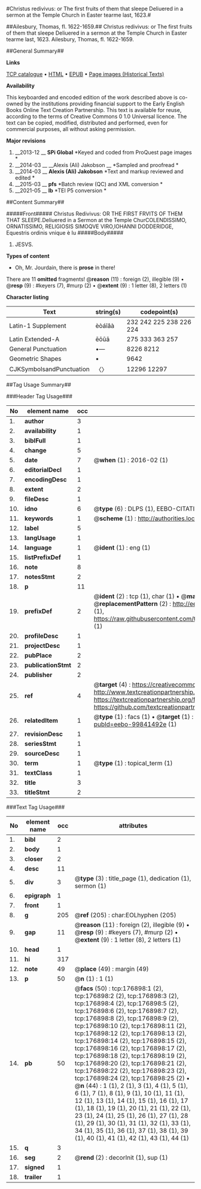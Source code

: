 #Christus redivivus: or The first fruits of them that sleepe Deliuered in a sermon at the Temple Church in Easter tearme last, 1623.#

##Ailesbury, Thomas, fl. 1622-1659.##
Christus redivivus: or The first fruits of them that sleepe Deliuered in a sermon at the Temple Church in Easter tearme last, 1623.
Ailesbury, Thomas, fl. 1622-1659.

##General Summary##

**Links**

[TCP catalogue](http://www.ota.ox.ac.uk/tcp/)  • 
[HTML](http://tei.it.ox.ac.uk/tcp/Texts-HTML/free/B11/B11273.html)  • 
[EPUB](http://tei.it.ox.ac.uk/tcp/Texts-EPUB/free/B11/B11273.epub) • 
[Page images (Historical Texts)](https://historicaltexts.jisc.ac.uk/eebo-99841492e)

**Availability**

This keyboarded and encoded edition of the work described above is co-owned by the
    institutions providing financial support to the Early English Books Online Text Creation
    Partnership. This text is available for reuse, according to the terms of  Creative Commons 0 1.0 Universal
    licence. The text can be copied, modified, distributed and performed, even for commercial
    purposes, all without asking permission.

**Major revisions**

1. __2013-12 __ __SPi Global__ *Keyed and coded from ProQuest page images *
1. __2014-03 __ __Alexis (Ali) Jakobson __ *Sampled and proofread *
1. __2014-03 __ __Alexis (Ali) Jakobson__ *Text and markup reviewed and edited *
1. __2015-03 __ __pfs__ *Batch review (QC) and XML conversion *
1. __2021-05 __ __lb__ *TEI P5 conversion *

##Content Summary##

#####Front#####
Christus Redivivus: OR THE FIRST FRVITS OF THEM THAT SLEEPE.Deliuered in a Sermon at the Temple ChurCOLENDISSIMO, ORNATISSIMO, RELIGIOSIS SIMOQVE VIRO,IOHANNI DODDERIDGE, Equestris ordinis vnique è Iu
#####Body#####

1. JESVS.

**Types of content**

  * Oh, Mr. Jourdain, there is **prose** in there!

There are 11 **omitted** fragments! 
 @__reason__ (11) : foreign (2), illegible (9)  •  @__resp__ (9) : #keyers (7), #murp (2)  •  @__extent__ (9) : 1 letter (8), 2 letters (1)

**Character listing**


|Text|string(s)|codepoint(s)|
|---|---|---|
|Latin-1 Supplement|èòáîâà|232 242 225 238 226 224|
|Latin Extended-A|ēōūā|275 333 363 257|
|General Punctuation|•—|8226 8212|
|Geometric Shapes|▪|9642|
|CJKSymbolsandPunctuation|〈〉|12296 12297|

##Tag Usage Summary##

###Header Tag Usage###

|No|element name|occ|attributes|
|---|---|---|---|
|1.|__author__|3||
|2.|__availability__|1||
|3.|__biblFull__|1||
|4.|__change__|5||
|5.|__date__|7| @__when__ (1) : 2016-02 (1)|
|6.|__editorialDecl__|1||
|7.|__encodingDesc__|1||
|8.|__extent__|2||
|9.|__fileDesc__|1||
|10.|__idno__|6| @__type__ (6) : DLPS (1), EEBO-CITATION (1), VID (1), EEBO-PROQUEST (1), STC (2)|
|11.|__keywords__|1| @__scheme__ (1) : http://authorities.loc.gov/ (1)|
|12.|__label__|5||
|13.|__langUsage__|1||
|14.|__language__|1| @__ident__ (1) : eng (1)|
|15.|__listPrefixDef__|1||
|16.|__note__|8||
|17.|__notesStmt__|2||
|18.|__p__|11||
|19.|__prefixDef__|2| @__ident__ (2) : tcp (1), char (1)  •  @__matchPattern__ (2) : ([0-9\-]+):([0-9IVX]+) (1), (.+) (1)  •  @__replacementPattern__ (2) : http://eebo.chadwyck.com/downloadtiff?vid=$1&page=$2 (1), https://raw.githubusercontent.com/textcreationpartnership/Texts/master/tcpchars.xml#$1 (1)|
|20.|__profileDesc__|1||
|21.|__projectDesc__|1||
|22.|__pubPlace__|2||
|23.|__publicationStmt__|2||
|24.|__publisher__|2||
|25.|__ref__|4| @__target__ (4) : https://creativecommons.org/publicdomain/zero/1.0/ (1), http://www.textcreationpartnership.org/docs/. (1), https://textcreationpartnership.org/faq/#faq05 (1), https://github.com/textcreationpartnership (1)|
|26.|__relatedItem__|1| @__type__ (1) : facs (1)  •  @__target__ (1) : https://data.historicaltexts.jisc.ac.uk/view?pubId=eebo-99841492e (1)|
|27.|__revisionDesc__|1||
|28.|__seriesStmt__|1||
|29.|__sourceDesc__|1||
|30.|__term__|1| @__type__ (1) : topical_term (1)|
|31.|__textClass__|1||
|32.|__title__|3||
|33.|__titleStmt__|2||


###Text Tag Usage###

|No|element name|occ|attributes|
|---|---|---|---|
|1.|__bibl__|2||
|2.|__body__|1||
|3.|__closer__|2||
|4.|__desc__|11||
|5.|__div__|3| @__type__ (3) : title_page (1), dedication (1), sermon (1)|
|6.|__epigraph__|1||
|7.|__front__|1||
|8.|__g__|205| @__ref__ (205) : char:EOLhyphen (205)|
|9.|__gap__|11| @__reason__ (11) : foreign (2), illegible (9)  •  @__resp__ (9) : #keyers (7), #murp (2)  •  @__extent__ (9) : 1 letter (8), 2 letters (1)|
|10.|__head__|1||
|11.|__hi__|317||
|12.|__note__|49| @__place__ (49) : margin (49)|
|13.|__p__|50| @__n__ (1) : 1 (1)|
|14.|__pb__|50| @__facs__ (50) : tcp:176898:1 (2), tcp:176898:2 (2), tcp:176898:3 (2), tcp:176898:4 (2), tcp:176898:5 (2), tcp:176898:6 (2), tcp:176898:7 (2), tcp:176898:8 (2), tcp:176898:9 (2), tcp:176898:10 (2), tcp:176898:11 (2), tcp:176898:12 (2), tcp:176898:13 (2), tcp:176898:14 (2), tcp:176898:15 (2), tcp:176898:16 (2), tcp:176898:17 (2), tcp:176898:18 (2), tcp:176898:19 (2), tcp:176898:20 (2), tcp:176898:21 (2), tcp:176898:22 (2), tcp:176898:23 (2), tcp:176898:24 (2), tcp:176898:25 (2)  •  @__n__ (44) : 1 (1), 2 (1), 3 (1), 4 (1), 5 (1), 6 (1), 7 (1), 8 (1), 9 (1), 10 (1), 11 (1), 12 (1), 13 (1), 14 (1), 15 (1), 16 (1), 17 (1), 18 (1), 19 (1), 20 (1), 21 (1), 22 (1), 23 (1), 24 (1), 25 (1), 26 (1), 27 (1), 28 (1), 29 (1), 30 (1), 31 (1), 32 (1), 33 (1), 34 (1), 35 (1), 36 (1), 37 (1), 38 (1), 39 (1), 40 (1), 41 (1), 42 (1), 43 (1), 44 (1)|
|15.|__q__|3||
|16.|__seg__|2| @__rend__ (2) : decorInit (1), sup (1)|
|17.|__signed__|1||
|18.|__trailer__|1||
